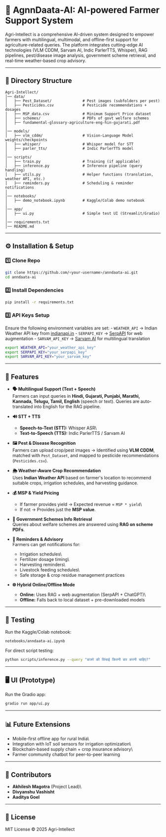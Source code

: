 # 🌾 AgnnDaata-AI: AI-powered Farmer Support System

Agri-Intellect is a comprehensive AI-driven system designed to empower
farmers with multilingual, multimodal, and offline-first support for
agriculture-related queries. The platform integrates cutting-edge AI
technologies (VLM CDDM, Sarvam AI, Indic ParlerTTS, Whisper), RAG
pipelines, pest/disease image analysis, government scheme retrieval, and
real-time weather-based crop advisory.

------------------------------------------------------------------------

## 📂 Directory Structure

    Agri-Intellect/
    │── data/
    │   ├── Pest_Dataset/              # Pest images (subfolders per pest)
    │   ├── Pesticides.csv             # Pesticide recommendations + dosages
    │   ├── MSP_data.csv               # Minimum Support Price dataset
    │   ├── schemes/                   # PDFs of govt welfare schemes
    │   ├── fundamental-glossary-agriculture-eng-hin-gujarati.pdf
    │
    │── models/
    │   ├── vlm_cddm/                  # Vision-Language Model weights/checkpoints
    │   ├── whisper/                   # Whisper model for STT
    │   ├── parler_tts/                # Indic ParlerTTS model
    │
    │── scripts/
    │   ├── train.py                   # Training (if applicable)
    │   ├── inference.py               # Inference pipeline (query handling)
    │   ├── utils.py                   # Helper functions (translation, weather API, etc.)
    │   ├── reminders.py               # Scheduling & reminder notifications
    │
    │── notebooks/
    │   ├── demo_notebook.ipynb        # Kaggle/Colab demo notebook
    │
    │── app/
    │   ├── ui.py                      # Simple test UI (Streamlit/Gradio)
    │
    │── requirements.txt
    │── README.md

------------------------------------------------------------------------

## ⚙️ Installation & Setup

### 1️⃣ Clone Repo

``` bash
git clone https://github.com/<your-username>/anndaata-ai.git
cd anndaata-ai
```

### 2️⃣ Install Dependencies

``` bash
pip install -r requirements.txt
```

### 3️⃣ API Keys Setup

Ensure the following environment variables are set: - `WEATHER_API` →
Indian Weather API key from
[indianapi.in](https://indianapi.in/weather-api) - `SERPAPI_KEY` →
[SerpAPI](https://serpapi.com/) for web augmentation - `SARVAM_API_KEY`
→ [Sarvam AI](https://sarvam.ai/) for multilingual translation

``` bash
export WEATHER_API="your_weather_api_key"
export SERPAPI_KEY="your_serpapi_key"
export SARVAM_API_KEY="your_sarvam_key"
```

------------------------------------------------------------------------

## 🚀 Features

-   **🗣 Multilingual Support (Text + Speech)**\
    Farmers can input queries in **Hindi, Gujarati, Punjabi, Marathi,
    Kannada, Telugu, Tamil, English** (speech or text). Queries are
    auto-translated into English for the RAG pipeline.

-   **🔊 STT + TTS**

    -   **Speech-to-Text (STT):** Whisper ASR\
    -   **Text-to-Speech (TTS):** Indic ParlerTTS / Sarvam AI

-   **🖼 Pest & Disease Recognition**\
    Farmers can upload crop/pest images → Identified using **VLM CDDM**,
    matched with `Pest_Dataset`, and mapped to pesticide recommendations
    (`Pesticides.csv`).

-   **🌦 Weather-Aware Crop Recommendation**\
    Uses **Indian Weather API** based on farmer's location to recommend
    suitable crops, irrigation schedules, and harvesting guidance.

-   **💰 MSP & Yield Pricing**

    -   If farmer provides yield → Expected revenue = `MSP * yield`\
    -   If not → Provides just the **MSP value**.

-   **📑 Government Schemes Info Retrieval**\
    Queries about welfare schemes are answered using **RAG on scheme
    PDFs**.

-   **🔔 Reminders & Advisory**\
    Farmers can get notifications for:

    -   Irrigation schedules\
    -   Fertilizer dosage timing\
    -   Harvesting reminders\
    -   Livestock feeding schedules\
    -   Safe storage & crop residue management practices

-   **🌐 Hybrid Online/Offline Mode**

    -   **Online:** Uses RAG + web augmentation (SerpAPI + ChatGPT)\
    -   **Offline:** Falls back to local dataset + pre-downloaded models

------------------------------------------------------------------------

## 🧪 Testing

Run the Kaggle/Colab notebook:

``` bash
notebooks/anndaata-ai.ipynb
```

For direct script testing:

``` bash
python scripts/inference.py --query "बाजरे की सिंचाई कितनी बार करनी चाहिए?"
```

------------------------------------------------------------------------

## 🖥️ UI (Prototype)

Run the Gradio app:

``` bash
gradio run app/ui.py
```

------------------------------------------------------------------------

## 📊 Future Extensions

-   Mobile-first offline app for rural India\
-   Integration with IoT soil sensors for irrigation optimization\
-   Blockchain-based supply chain + crop insurance advisory\
-   Farmer community chatbot for peer-to-peer learning

------------------------------------------------------------------------

## 🤝 Contributors

-   **Akhilesh Magotra** (Project Lead)\
-   **Divyanshu Vashisht**
-   **Aaditya Goel**

------------------------------------------------------------------------

## 📜 License

MIT License © 2025 Agri-Intellect
